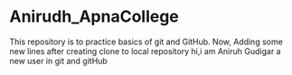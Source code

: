 # Anirudh_ApnaCollege
This repository is to practice basics of git and GitHub.
Now, Adding some new lines after creating clone to local repository 
hi,i am Aniruh Gudigar 
a new user in git and gitHub
